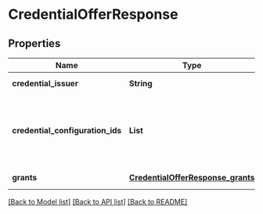 # CredentialOfferResponse

## Properties

| Name                             | Type                                                                    | Description                                                                                                          | Notes             |
| -------------------------------- | ----------------------------------------------------------------------- | -------------------------------------------------------------------------------------------------------------------- | ----------------- |
| **credential_issuer**            | **String**                                                              | The URL of the Credential Issuer                                                                                     | [default to null] |
| **credential_configuration_ids** | **List**                                                                | Array of unique strings that each identify one of the keys in the name/value pairs stored in the credentialSupported | [default to null] |
| **grants**                       | [**CredentialOfferResponse_grants**](CredentialOfferResponse_grants.md) |                                                                                                                      | [default to null] |

[[Back to Model list]](../README.md#documentation-for-models) [[Back to API list]](../README.md#documentation-for-api-endpoints) [[Back to README]](../README.md)
